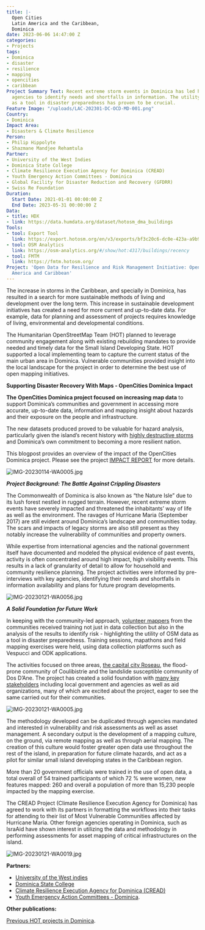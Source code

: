 ```yaml
---
title: |-
  Open Cities
  Latin America and the Caribbean,
  Dominica
date: 2023-06-06 14:47:00 Z
categories:
- Projects
tags:
- Dominica
- disaster
- resilience
- mapping
- opencities
- caribbean
Project Summary Text: Recent extreme storm events in Dominica has led humanitarian
  agencies to identify needs and shortfalls in information. The utility of OSM data
  as a tool in disaster preparedness has proven to be crucial.
Feature Image: "/uploads/LAC-202301-DC-OCD-MD-001.png"
Country:
- Dominica
Impact Area:
- Disasters & Climate Resilience
Person:
- Philip Hippolyte
- Shazmane Mandjee Rehamtula
Partner:
- University of the West Indies
- Dominica State College
- Climate Resilience Execution Agency for Dominica (CREAD)
- Youth Emergency Action Committees - Dominica
- Global Facility for Disaster Reduction and Recovery (GFDRR)
- Swiss Re Foundation
Duration:
  Start Date: 2021-01-01 00:00:00 Z
  End Date: 2023-05-31 00:00:00 Z
Data:
- title: HDX
- link: https://data.humdata.org/dataset/hotosm_dma_buildings
Tools:
- tool: Export Tool
  link: https://export.hotosm.org/en/v3/exports/bf3c20c6-dc0e-423a-a9b9-97b53cd7a8da
- tool: OSM Analytics
  link: https://osm-analytics.org/#/show/hot:4317/buildings/recency
- tool: FMTM
  link: https://fmtm.hotosm.org/
Project: 'Open Data for Resilience and Risk Management Initiative: Open Cities Latin
  America and Caribbean'
---
```


The increase in storms in the Caribbean, and specially in Dominica, has resulted in a search for more sustainable methods of living and development over the long term. This increase in sustainable development initiatives has created a need for more current and up-to-date data. For example, data for planning and assessment of projects requires knowledge of living, environmental and developmental conditions.

The Humanitarian OpenStreetMap Team (HOT) planned to leverage community engagement along with existing rebuilding mandates to provide needed and timely data for the Small Island Developing State. HOT supported a local implementing team to capture the current status of the main urban area in Dominica. Vulnerable communities provided insight into the local landscape  for the project in order to determine the best use of open mapping initiatives.

**Supporting Disaster Recovery With Maps - OpenCities Dominica Impact**

**The** **OpenCities Dominica project focused on increasing map data** to support Dominica’s communities and government in accessing more accurate, up-to-date data, information and mapping insight about hazards and their exposure on the people and infrastructure.

The new datasets produced proved to be valuable for hazard analysis, particularly given the island’s recent history with [highly destructive storms](https://www.gfdrr.org/en/dominica-hurricane-maria-post-disaster-assessment-and-support-recovery-planning) and Dominica’s own commitment to becoming a more resilient nation.

This blogpost provides an overview of the impact of the OpenCities Dominica project. Please see the project [IMPACT REPORT](https://www.hotosm.org/uploads/Open%20Cities_Impact%20Report_Dominica.pdf) for more details.

![IMG-20230114-WA0005.jpg](/uploads/IMG-20230114-WA0005.jpg)

***Project Background: The Battle Against Crippling Disasters***

The Commonwealth of Dominica is also known as “the Nature Isle” due to its lush forest nestled in rugged terrain. However, recent extreme storm events have severely impacted and threatened the inhabitants’ way of life as well as the environment. The ravages of Hurricane Maria (September 2017) are still evident around Dominica’s landscape and communities today. The scars and impacts of legacy storms are also still present as they notably increase the vulnerability of communities and property owners.

While expertise from international agencies and the national government itself have documented and modeled the physical evidence of past events, activity is often concentrated around high impact, high visibility events. This results in a lack of granularity of detail to allow for household and community resilience planning. The project activities were informed by pre-interviews with key agencies, identifying their needs and shortfalls in information availability and plans for future program developments.

![IMG-20230121-WA0056.jpg](/uploads/IMG-20230121-WA0056.jpg)

***A Solid Foundation for Future Work***

In keeping with the community-led approach, [volunteer mappers](https://emonewsdm.com/local-tech-company-open-solutions-begins-mapping-exercise-for-resilience-building/) from the communities received training not just in data collection but also in the analysis of the results to identify risk - highlighting the utility of OSM data as a tool in disaster preparedness. Training sessions, mapathons and field mapping exercises were held, using data collection platforms such as Vespucci and ODK applications.

The activities focused on three areas, [the capital city Roseau](https://www.q95da.com/news/the-youth-emergency-action-committees-yeac-and-open-s), the flood-prone community of Coulibistrie and the landslide susceptible community of Dos D’Ane. The project has created a solid foundation with [many key stakeholders](https://emonewsdm.com/local-tech-company-open-solutions-begins-mapping-exercise-for-resilience-building/) including local government and agencies as well as aid organizations, many of which are excited about the project, eager to see the same carried out for their communities.

![IMG-20230121-WA0005.jpg](/uploads/IMG-20230121-WA0005.jpg)

The methodology developed can be duplicated through agencies mandated and interested in vulnerability and risk assessments as well as asset management. A secondary output is the development of a mapping culture, on the ground, via remote mapping as well as through aerial mapping. The creation of this culture would foster  greater open data use throughout the rest of the island, in preparation for future climate hazards, and act as a pilot for similar small island developing states in the Caribbean region.

More than 20 government officials were trained in the use of open data, a total overall of 54 trained participants of which 72 % were women, new features mapped: 260 and overall a population of more than 15,230 people impacted by the mapping exercise.

The CREAD Project (Climate Resilience Execution Agency for Dominica) has agreed to work with its partners in formatting the workflows into their tasks for attending to their list of Most Vulnerable Communities affected by Hurricane Maria. Other foreign agencies operating in Dominica, such as IsraAid have shown interest in utilizing the data and methodology in performing assessments for asset mapping of critical infrastructures on the island.

![IMG-20230121-WA0019.jpg](/uploads/IMG-20230121-WA0019.jpg)

**Partners:** 
* [University of the West indies](https://www.uwi.edu/)
* [Dominica State College](https://www.facebook.com/thedominicastatecollege/)
* [Climate Resilience Execution Agency for Dominica (CREAD)](https://www.creadominica.org/)
* [Youth Emergency Action Committees - Dominica](https://yeacdominica.org/).

**Other publications:**

[Previous HOT projects in Dominica](https://www.hotosm.org/where-we-work/dominica/).